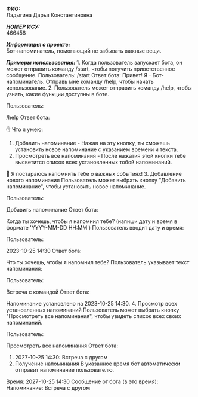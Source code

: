 ***ФИО:***                                             
Ладыгина Дарья Константиновна

***НОМЕР ИСУ:***                                                  
466458

***Информация о проекте:***                 
Бот-напоминатель, помогающий не забывать важные вещи. 

***Примеры использования:*** 1. Когда пользователь запускает бота, он может отправить команду /start, чтобы получить приветственное сообщение.
Пользователь:
/start
Ответ бота:
Привет! Я - Бот-напоминатель. Отправь мне команду /help, чтобы начать использование.
2. Пользователь может отправить команду /help, чтобы узнать, какие функции доступны в боте.

Пользователь:

/help
Ответ бота:

✋ Что я умею:

1. Добавить напоминание - Нажав на эту кнопку, ты сможешь установить новое напоминание с указанием времени и текста.
2. Просмотреть все напоминания - После нажатия этой кнопки тебе высветится список всех установленных тобой напоминаний.

📝 Я постараюсь напомнить тебе о важных событиях!
3. Добавление нового напоминания
Пользователь может выбрать кнопку "Добавить напоминание", чтобы установить новое напоминание.

Пользователь:

Добавить напоминание
Ответ бота:

Когда ты хочешь, чтобы я напомнил тебе? (напиши дату и время в формате 'YYYY-MM-DD HH:MM')
Пользователь вводит дату и время:

Пользователь:

2023-10-25 14:30
Ответ бота:

Что ты хочешь, чтобы я напомнил тебе?
Пользователь указывает текст напоминания:

Пользователь:

Встреча с командой
Ответ бота:

Напоминание установлено на 2023-10-25 14:30.
4. Просмотр всех установленных напоминаний
Пользователь может выбрать кнопку "Просмотреть все напоминания", чтобы увидеть список всех своих напоминаний.

Пользователь:

Просмотреть все напоминания
Ответ бота:

1. 2027-10-25 14:30: Встреча с другом
5. Получение напоминания
В указанное время бот автоматически отправит напоминание пользователю.

Время:
2027-10-25 14:30
Сообщение от бота (в это время):
Напоминание: Встреча с другом
          
